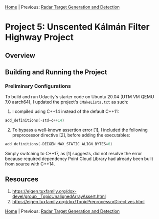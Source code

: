 [Home](../../README.md) | Previous: [Radar Target Generation and Detection](../p4/p4-radar-target-generation-and-detection.md)

# Project 5: Unscented Kálmán Filter Highway Project

## Overview

## Building and Running the Project

### Preliminary Configurations

To build and run Udacity's starter code on Ubuntu 20.04 (UTM VM QEMU 7.0 aarch64), I updated the project's `CMakeLists.txt` as such:

1. I compiled using C++14 instead of the default C++11:

```c
add_definitions(-std=c++14)
```

2. To bypass a well-known assertion error [1], I included the following preprocessor directive [2], before adding the executables:

```c
add_definitions(-DEIGEN_MAX_STATIC_ALIGN_BYTES=0)
```

Simply switching to C++17, as [1] suggests, did not resolve the error because required dependency Point Cloud Library had already been built from source with C++14.

## Resources

1. https://eigen.tuxfamily.org/dox-devel/group__TopicUnalignedArrayAssert.html
2. https://eigen.tuxfamily.org/dox/TopicPreprocessorDirectives.html


[Home](../../README.md) | Previous: [Radar Target Generation and Detection](../p4/p4-radar-target-generation-and-detection.md)